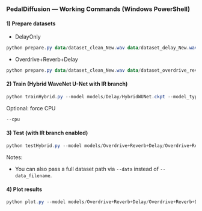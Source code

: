 ### PedalDiffusion — Working Commands (Windows PowerShell)

#### 1) Prepare datasets
- DelayOnly
```powershell
python prepare.py data/dataset_clean_New.wav data/dataset_delay_New.wav --out_dir preparedData --out_name DelayOnly.pickle
```

- Overdrive+Reverb+Delay
```powershell
python prepare.py data/dataset_clean_New.wav data/dataset_overdrive_reverb_delay_New.wav --out_dir preparedData --out_name Overdrive+Reverb+Delay.pickle
```

#### 2) Train (Hybrid WaveNet U-Net with IR branch)
```powershell
python trainHybrid.py --model models/Delay/HybridWUNet.ckpt --model_type hybrid_wavenet_unet --data preparedData/Overdrive+Reverb+Delay.pickle --use_ir --ir_length 44100 --ir_wet 0.25
```

Optional: force CPU
```powershell
--cpu
```

#### 3) Test (with IR branch enabled)
```powershell
python testHybrid.py --model models/Overdrive+Reverb+Delay/Overdrive+Reverb+Delay.ckpt --model_type hybrid_wavenet_unet --data_filename Overdrive+Reverb+Delay.pickle --use_ir
```

Notes:
- You can also pass a full dataset path via `--data` instead of `--data_filename`.

#### 4) Plot results
```powershell
python plot.py --model models/Overdrive+Reverb+Delay/Overdrive+Reverb+Delay.ckpt --model_type hybrid_wavenet_unet
```


